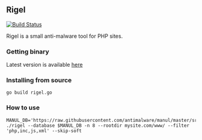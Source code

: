 Rigel
-------------
[![Build Status](https://drone.io/github.com/0xef53/rigel/status.png)](https://drone.io/github.com/0xef53/rigel/latest)

Rigel is a small anti-malware tool for PHP sites.

### Getting binary

Latest version is available [here](https://drone.io/github.com/0xef53/rigel/files/rigel)

### Installing from source

    go build rigel.go

### How to use

    MANUL_DB='https://raw.githubusercontent.com/antimalware/manul/master/src/scanner/static/signatures/malware_db.xml'
    ./rigel --database $MANUL_DB -n 8 --rootdir mysite.com/www/ --filter 'php,inc,js,xml' --skip-soft

